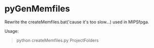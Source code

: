 # pyGenMemfiles
Rewrite the createMemfiles.bat('cause it's too slow...) used in MIPSfpga.

Usage:
>python createMemfiles.py ProjectFolders